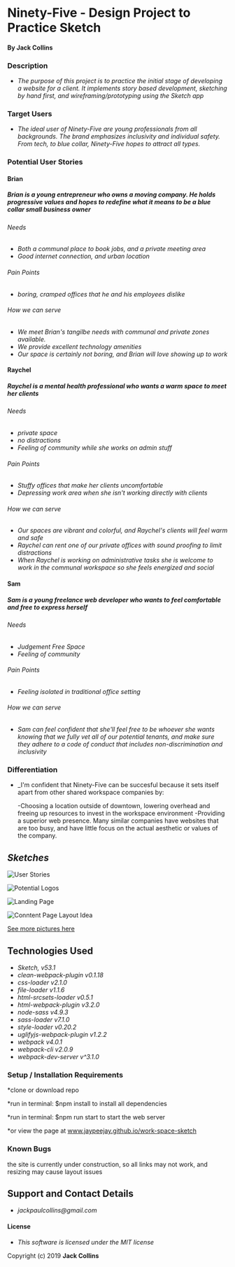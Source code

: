 # Ninety-Five - Design Project to Practice Sketch



#### By **Jack Collins**

### Description

* _The purpose of this project is to practice the initial stage of developing a website for a client. It implements story based development, sketching by hand first, and wireframing/prototyping using the Sketch app_

### Target Users

* _The ideal user of Ninety-Five are young professionals from all backgrounds. The brand emphasizes inclusivity and individual safety. From tech, to blue collar, Ninety-Five hopes to attract all types._



### Potential User Stories

#### Brian
##### Brian is a young entrepreneur who owns a moving company. He holds progressive values and hopes to redefine what it means to be a blue collar small business owner

###### Needs
* _Both a communal place to book jobs, and a private meeting area_
* _Good internet connection, and urban location_

###### Pain Points
* _boring, cramped offices that he and his employees dislike_


###### How we can serve
* _We meet Brian's tangilbe needs with communal and private zones available._
* _We provide excellent technology amenities_
* _Our space is certainly not boring, and Brian will love showing up to work_

#### Raychel
##### Raychel is a mental health professional who wants a warm space to meet her clients
###### Needs
* _private space_
* _no distractions_
* _Feeling of community while she works on admin stuff_

###### Pain Points
* _Stuffy offices that make her clients uncomfortable_
* _Depressing work area when she isn't working directly with clients_


###### How we can serve
* _Our spaces are vibrant and colorful, and Raychel's clients will feel warm and safe_
* _Raychel can rent one of our private offices with sound proofing to limit distractions_
* _When Raychel is working on administrative tasks she is welcome to work in the communal workspace so she feels energized and social_

#### Sam
##### Sam is a young freelance web developer who wants to feel comfortable and free to express herself
###### Needs
* _Judgement Free Space_
* _Feeling of community_

###### Pain Points
* _Feeling isolated in traditional office setting_

###### How we can serve
* _Sam can feel confident that she'll feel free to be whoever she wants knowing that we fully vet all of our potential tenants, and make sure they adhere to a code of conduct that includes non-discrimination and inclusivity_

### Differentiation

* _I'm confident that Ninety-Five can be succesful because it sets itself apart from other shared workspace companies by:

  -Choosing a location outside of downtown, lowering overhead and freeing up resources to invest in the workspace environment
  -Providing a superior web presence. Many similar companies have websites that are too busy, and have little focus on the actual aesthetic or values of the company.

## _Sketches_



![User Stories](https://i.imgur.com/rRqvq4D.jpg)


![Potential Logos](https://i.imgur.com/QUeeYN4.jpg)


![Landing Page](https://i.imgur.com/bxL8F9M.jpg)


![Conntent Page Layout Idea](https://i.imgur.com/1kXJFjF.jpg)

[See more pictures here](https://imgur.com/a/5aezSMl)

## Technologies Used

* _Sketch, v53.1_
* _clean-webpack-plugin v0.1.18_
* _css-loader v2.1.0_
* _file-loader v1.1.6_
* _html-srcsets-loader v0.5.1_
* _html-webpack-plugin v3.2.0_
* _node-sass v4.9.3_
* _sass-loader v7.1.0_
* _style-loader v0.20.2_
* _uglifyjs-webpack-plugin v1.2.2_
* _webpack v4.0.1_
* _webpack-cli v2.0.9_
* _webpack-dev-server v^3.1.0_

### Setup / Installation Requirements

*clone or download repo

*run in terminal: $npm install to install all dependencies

*run in terminal: $npm run start to start the web server

*or view the page at www.jaypeejay.github.io/work-space-sketch

### Known Bugs

the site is currently under construction, so all links may not work, and resizing may cause layout issues

## Support and Contact Details

* _jackpaulcollins@gmail.com_

#### License
* _This software is licensed under the MIT license_

Copyright (c) 2019 **Jack Collins**
